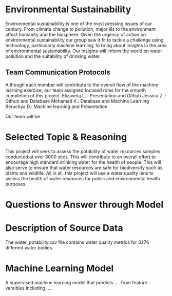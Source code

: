# Environmental Sustainability
Environmental sustainability is one of the most pressing issues of our century. From climate change to pollution, major ills to the environment affect humanity and the biosphere. Given the urgency of action on environmental sustainability our group saw it fit to tackle a challenge using technology, particularly machine learning, to bring about insights in the area of environmental sustainability. Our insights will inform the world on water pollution and the suitability of drinking water. 

## Team Communication Protocols
Although each member will contribute to the overall flow of the machine learning exercise, our team assigned focused roles for the smooth completion of this project.
Elizaveta L. : Presentation and Github
Jessica Z. : Github and Database
Mohamad K.: Database and Machine Learning
Beruchya D.: Machine learning and Presentation

Our team will be 
# Selected Topic & Reasoning
This project will seek to assess the potability of water resources samples conducted at over 3000 sites. This will contribute to an overall effort to encourage high standard drinking water for the health of people. This will also serve to ensure that water resources are safe for biodiversity such as plants and wildlife. All in all, this project will use a water quality lens to assess the health of water resources for public and environmental health purposes. 

# Questions to Answer through Model

# Description of Source Data

The water_potability.csv file contains water quality metrics for 3276 different water bodies.

# Machine Learning Model
A supervised machine learning model that predicts .... from feature varaibles including ....
